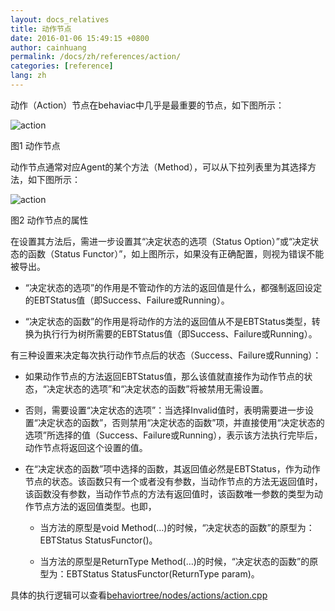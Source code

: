 ```yaml
---
layout: docs_relatives
title: 动作节点 
date: 2016-01-06 15:49:15 +0800
author: cainhuang
permalink: /docs/zh/references/action/
categories: [reference]
lang: zh
---
```


动作（Action）节点在behaviac中几乎是最重要的节点，如下图所示：

![action]({{site.url}}{{site.baseurl}}/img/references/action.png)

图1 动作节点

动作节点通常对应Agent的某个方法（Method），可以从下拉列表里为其选择方法，如下图所示：

![action]({{site.url}}{{site.baseurl}}/img/references/action_prop.png)

图2 动作节点的属性

在设置其方法后，需进一步设置其“决定状态的选项（Status Option）”或“决定状态的函数（Status Functor）”，如上图所示，如果没有正确配置，则视为错误不能被导出。

- “决定状态的选项”的作用是不管动作的方法的返回值是什么，都强制返回设定的EBTStatus值（即Success、Failure或Running）。

- “决定状态的函数”的作用是将动作的方法的返回值从不是EBTStatus类型，转换为执行行为树所需要的EBTStatus值（即Success、Failure或Running）。

有三种设置来决定每次执行动作节点后的状态（Success、Failure或Running）：

- 如果动作节点的方法返回EBTStatus值，那么该值就直接作为动作节点的状态，“决定状态的选项”和“决定状态的函数”将被禁用无需设置。

- 否则，需要设置“决定状态的选项”：当选择Invalid值时，表明需要进一步设置“决定状态的函数”，否则禁用“决定状态的函数”项，并直接使用“决定状态的选项”所选择的值（Success、Failure或Running），表示该方法执行完毕后，动作节点将返回这个设置的值。

- 在“决定状态的函数”项中选择的函数，其返回值必然是EBTStatus，作为动作节点的状态。该函数只有一个或者没有参数，当动作节点的方法无返回值时，该函数没有参数，当动作节点的方法有返回值时，该函数唯一参数的类型为动作节点方法的返回值类型。也即，

	- 当方法的原型是void Method(…)的时候，“决定状态的函数”的原型为：EBTStatus StatusFunctor()。

	- 当方法的原型是ReturnType Method(…)的时候，“决定状态的函数”的原型为：EBTStatus StatusFunctor(ReturnType param)。
	
具体的执行逻辑可以查看[behaviortree/nodes/actions/action.cpp]({{site.repository}}/blob/master/src/behaviortree/nodes/actions/action.cpp)
